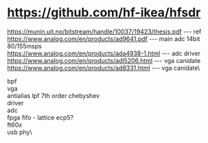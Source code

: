 # https://github.com/hf-ikea/hfsdr
https://munin.uit.no/bitstream/handle/10037/19423/thesis.pdf --- ref\
https://www.analog.com/en/products/ad9641.pdf                --- main adc 14bit 80/155msps\
https://www.analog.com/en/products/ada4938-1.html            --- adc driver\
https://www.analog.com/en/products/adl5206.html              --- vga canidate\
https://www.analog.com/en/products/ad8331.html               --- vga canidate\


bpf\
vga\
antialias lpf 7th order chebyshev\
driver\
adc\
fpga fifo - lattice ecp5?\
ft60x\
usb phy\
